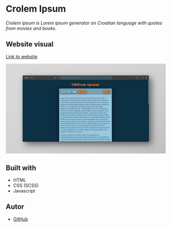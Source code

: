 # Crolem Ipsum
_Crolem ipsum is Lorem ipsum generator on Croatian language with quotes from movies and books._

## Website visual

[Link to website](https://simetap.github.io/crolem-ipsum/)

![1](https://github.com/SimetaP/crolem-ipsum/blob/main/readme_photo.PNG)

## Built with
 * HTML
 * CSS (SCSS)
 * Javascript

## Autor

 * [GitHub](https://github.com/simetap)

